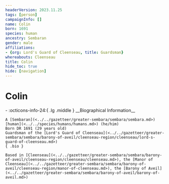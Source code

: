 ```yaml
---
headerVersion: 2023.11.25
tags: [person]
campaignInfo: []
name: Colin
born: 1691
species: human
ancestry: Sembaran
gender: male
affiliations:
- {org: Lord's Guard of Cleenseau, title: Guardsman}
whereabouts: Cleenseau
title: Colin
hide_toc: true
hide: [navigation]
---
```

# Colin
<div class="grid cards ext-narrow-margin ext-one-column" markdown>
- :octicons-info-24:{ .lg .middle } __Biographical Information__

    A [Sembaran](<../../gazetteer/greater-sembara/sembara/sembara.md>) [human](<../../species/humans/humans.md>) (he/him)  
    Born DR 1691 (29 years old)  
    Guardsman of the [Lord's Guard of Cleenseau](<../../gazetteer/greater-sembara/sembara/barony-of-aveil/cleenseau-region/cleenseau/lord-s-guard-of-cleenseau.md>)  
    { .bio }

    Based in [Cleenseau](<../../gazetteer/greater-sembara/sembara/barony-of-aveil/cleenseau-region/cleenseau/cleenseau.md>), the [Manor of Cleenseau](<../../gazetteer/greater-sembara/sembara/barony-of-aveil/cleenseau-region/manor-of-cleenseau.md>), the [Barony of Aveil](<../../gazetteer/greater-sembara/sembara/barony-of-aveil/barony-of-aveil.md>)
</div>


